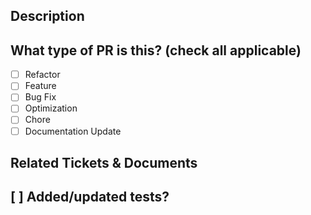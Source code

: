 ## Description
<!-- please describe the PR so that others reviewing understand the motivation -->

## What type of PR is this? (check all applicable)

- [ ] Refactor
- [ ] Feature
- [ ] Bug Fix
- [ ] Optimization
- [ ] Chore
- [ ] Documentation Update

## Related Tickets & Documents
<!-- if this fixes an issue, please write "Fixes [issue_url]" so the issue is auto-closed -->

## [ ] Added/updated tests?
